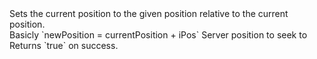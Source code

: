 <function name="SeekRelative" parent="bf_read" type="classfunc">
	<description>
		Sets the current position to the given position relative to the current position.<br>
		Basicly `newPosition = currentPosition + iPos`    
	</description>
	<realm>Server</realm>
	<args>
		<arg name="pos" type="number">position to seek to</arg>
	</args>
	<rets>
		<ret name="success" type="boolean">Returns `true` on success. </ret>
	</rets>
</function>